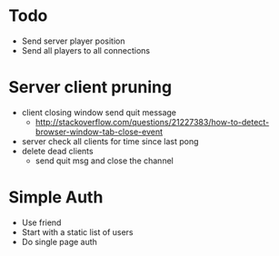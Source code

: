 # Todo

* Send server player position
* Send all players to all connections


# Server client pruning
* client closing window send quit message
	* http://stackoverflow.com/questions/21227383/how-to-detect-browser-window-tab-close-event
* server check all clients for time since last pong
* delete dead clients
	* send quit msg and close the channel


# Simple Auth
* Use friend
* Start with a static list of users
* Do single page auth

